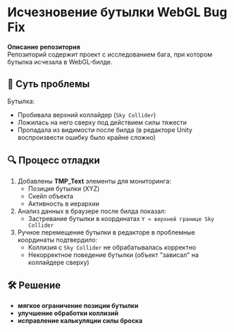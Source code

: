 #  Исчезновение бутылки WebGL Bug Fix

**Описание репозитория**  
Репозиторий содержит проект с исследованием бага, при котором бутылка исчезала в WebGL-билде. 

## 🐛 Суть проблемы
Бутылка:
- Пробивала верхний коллайдер (`Sky Collider`)
- Ложилась на него сверху под действием силы тяжести
- Пропадала из видимости после билда (в редакторе Unity воспроизвести ошибку было крайне сложно)

## 🔍 Процесс отладки
1. Добавлены **TMP_Text** элементы для мониторинга:
   - Позиция бутылки (XYZ)
   - Скейл объекта
   - Активность в иерархии
2. Анализ данных в браузере после билда показал:
   - Застревание бутылки в координатах `Y ≈ верхней границе Sky Collider`
3. Ручное перемещение бутылки в редакторе в проблемные координаты подтвердило:
   - Коллизия с `Sky Collider` не обрабатывалась корректно
   - Некорректное поведение бутылки (объект "зависал" на коллайдере сверху)

## 🛠 Решение
-  **мягкое ограничение позиции бутылки**
-  **улучшение обработки коллизий**
-  **исправление калькуляции силы броска**
 
